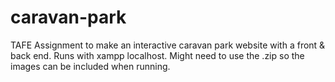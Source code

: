 # caravan-park
TAFE Assignment to make an interactive caravan park website with a front &amp; back end. Runs with xampp localhost. Might need to use the .zip so the images can be included when running. 
